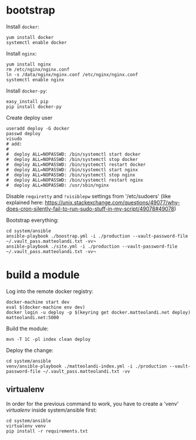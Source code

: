 # bootstrap

Install `docker`:

    yum install docker
    systemctl enable docker

Install `nginx`:

    yum install nginx
    rm /etc/nginx/nginx.conf
    ln -s /data/nginx/nginx.conf /etc/nginx/nginx.conf
    systemctl enable nginx

Install `docker-py`:

    easy_install pip
    pip install docker-py

Create deploy user

    useradd deploy -G docker
    passwd deploy
    visudo
    # add:
    #
    #  deploy ALL=NOPASSWD: /bin/systemctl start docker
    #  deploy ALL=NOPASSWD: /bin/systemctl stop docker
    #  deploy ALL=NOPASSWD: /bin/systemctl restart docker
    #  deploy ALL=NOPASSWD: /bin/systemctl start nginx
    #  deploy ALL=NOPASSWD: /bin/systemctl stop nginx
    #  deploy ALL=NOPASSWD: /bin/systemctl restart nginx
    #  deploy ALL=NOPASSWD: /usr/sbin/nginx

Disable `requiretty` and `!visiblepw` settings from '/etc/sudoers' (like
explained here:
<https://unix.stackexchange.com/questions/49077/why-does-cron-silently-fail-to-run-sudo-stuff-in-my-script/49078#49078>)

Bootstrap everything:

    cd system/ansible
    ansible-playbook ./boostrap.yml -i ./production --vault-password-file ~/.vault_pass.matteolandi.txt -vv¬
    ansible-playbook ./site.yml -i ./production --vault-password-file ~/.vault_pass.matteolandi.txt -vv¬

# build a module

Log into the remote docker registry:

    docker-machine start dev
    eval $(docker-machine env dev)
    docker login -u deploy -p $(keyring get docker.matteolandi.net deploy) matteolandi.net:5000

Build the module:

    mvn -T 1C -pl index clean deploy

Deploy the change:

    cd system/ansible
    venv/ansible-playbook ./matteolandi-index.yml -i ./production --vault-password-file ~/.vault_pass.matteolandi.txt -vv

## virtualenv

In order for the previous command to work, you have to create a 'venv'
_virtualenv_ inside system/ansible first:

    cd system/ansible
    virtualenv venv
    pip install -r requirements.txt
